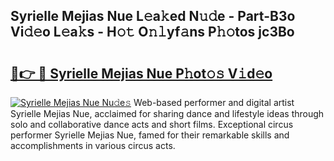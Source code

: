 ## Syrielle Mejias Nue L𝚎a𝚔ed N𝚞𝚍e - Part-B3o Vi𝚍𝚎o L𝚎a𝚔s - H𝚘𝚝 O𝚗𝚕yf𝚊ns P𝚑𝚘tos jc3Bo

# <h2><a href="http://kf2mbio.oniu.top/?m=Syrielle+Mejias+Nue">🔗👉 🔴 Syrielle Mejias Nue P𝚑ot𝚘𝚜 V𝚒d𝚎o</a></h2>

[![Syrielle Mejias Nue Nu𝚍e𝚜](https://i.imgur.com/0qMVB7G.gif)](http://kf2mbio.oniu.top/?m=Syrielle+Mejias+Nue)
Web-based performer and digital artist Syrielle Mejias Nue, acclaimed for sharing dance and lifestyle ideas through solo and collaborative dance acts and short films. Exceptional circus performer Syrielle Mejias Nue, famed for their remarkable skills and accomplishments in various circus acts.  
